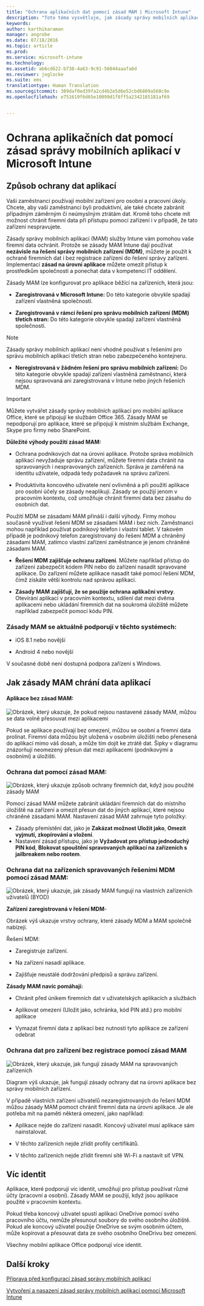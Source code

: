 ```yaml
---
title: "Ochrana aplikačních dat pomocí zásad MAM | Microsoft Intune"
description: "Toto téma vysvětluje, jak zásady správy mobilních aplikací můžou pomoct chránit firemní data, bránit ztrátě dat a oddělovat osobní a pracovní informace."
keywords: 
author: karthikaraman
manager: angrobe
ms.date: 07/18/2016
ms.topic: article
ms.prod: 
ms.service: microsoft-intune
ms.technology: 
ms.assetid: ab6cd622-b738-4a63-9c91-56044aaafa6d
ms.reviewer: joglocke
ms.suite: ems
translationtype: Human Translation
ms.sourcegitcommit: 389daf0ed39fa2cd4b2e5d6e52cbd6809a568c9e
ms.openlocfilehash: e751619f6d65e10099d1f8ff5a2342185181af69


---
```


# Ochrana aplikačních dat pomocí zásad správy mobilních aplikací v Microsoft Intune

## Způsob ochrany dat aplikací
Vaši zaměstnanci používají mobilní zařízení pro osobní a pracovní úkoly.  Chcete, aby vaši zaměstnanci byli produktivní, ale také chcete zabránit případným záměrným či neúmyslným ztrátám dat.  Kromě toho chcete mít možnost chránit firemní data při přístupu pomocí zařízení i v případě, že tato zařízení nespravujete.

Zásady správy mobilních aplikací (MAM) služby Intune vám pomohou vaše firemní data ochránit. Protože se zásady MAM Intune dají používat **nezávisle na řešení správy mobilních zařízení (MDM)**, můžete je použít k ochraně firemních dat i bez registrace zařízení do řešení správy zařízení. Implementací **zásad na úrovni aplikace** můžete omezit přístup k prostředkům společnosti a ponechat data v kompetenci IT oddělení.

Zásady MAM lze konfigurovat pro aplikace běžící na zařízeních, která jsou:

- **Zaregistrovaná v Microsoft Intune:** Do této kategorie obvykle spadají zařízení vlastněná společností.

-   **Zaregistrovaná v rámci řešení pro správu mobilních zařízení (MDM) třetích stran:** Do této kategorie obvykle spadají zařízení vlastněná společností.

  > [!NOTE]
  > Zásady správy mobilních aplikací není vhodné používat s řešeními pro správu mobilních aplikací třetích stran nebo zabezpečeného kontejneru.

-   **Neregistrovaná v žádném řešení pro správu mobilních zařízení:** Do této kategorie obvykle spadají zařízení vlastněná zaměstnanci, která nejsou spravovaná ani zaregistrovaná v Intune nebo jiných řešeních MDM.

> [!IMPORTANT]
> Můžete vytvářet zásady správy mobilních aplikací pro mobilní aplikace Office, které se připojují ke službám Office 365. Zásady MAM se nepodporují pro aplikace, které se připojují k místním službám Exchange, Skype pro firmy nebo SharePoint.

**Důležité výhody použití zásad MAM:**

-   Ochrana podnikových dat na úrovni aplikace.  Protože správa mobilních aplikací nevyžaduje správu zařízení, můžete firemní data chránit na spravovaných i nespravovaných zařízeních. Správa je zaměřená na identitu uživatele, odpadá tedy požadavek na správu zařízení.

-   Produktivita koncového uživatele není ovlivněná a při použití aplikace pro osobní účely se zásady neaplikují.  Zásady se použijí jenom v pracovním kontextu, což umožňuje chránit firemní data bez zásahu do osobních dat.

Použití MDM se zásadami MAM přináší i další výhody. Firmy mohou současně využívat řešení MDM se zásadami MAM i bez nich. Zaměstnanci mohou například používat podnikový telefon i vlastní tablet.  V takovém případě je podnikový telefon zaregistrovaný do řešení MDM a chráněný zásadami MAM, zatímco vlastní zařízení zaměstnance je jenom chráněné zásadami MAM.

- **Řešení MDM zajišťuje ochranu zařízení**.  Můžete například přístup do zařízení zabezpečit kódem PIN nebo do zařízení nasadit spravované aplikace. Do zařízení můžete aplikace nasadit také pomocí řešení MDM, čímž získáte větší kontrolu nad správou aplikací.

- **Zásady MAM zajišťují, že se použije ochrana aplikační vrstvy**. Otevírání aplikací v pracovním kontextu, sdílení dat mezi dvěma aplikacemi nebo ukládání firemních dat na soukromá úložiště můžete například zabezpečit pomocí kódu PIN.


### Zásady MAM se aktuálně podporují v těchto systémech:
-   iOS 8.1 nebo novější

-   Android 4 nebo novější

V současné době není dostupná podpora zařízení s Windows.
##  Jak zásady MAM chrání data aplikací

####  Aplikace bez zásad MAM:

![Obrázek, který ukazuje, že pokud nejsou nastavené zásady MAM, můžou se data volně přesouvat mezi aplikacemi](../media/Apps_without_MAM_policies.png)

Pokud se aplikace používají bez omezení, můžou se osobní a firemní data prolínat.  Firemní data můžou být uložená v osobním úložišti nebo přenesená do aplikací mimo váš dosah, a může tím dojít ke ztrátě dat. Šipky v diagramu znázorňují neomezený přesun dat mezi aplikacemi (podnikovými a osobními) a úložišti.

### Ochrana dat pomocí zásad MAM:

![Obrázek, který ukazuje způsob ochrany firemních dat, když jsou použité zásady MAM ](../media/Apps_with_mobile_app_policies.png)

Pomocí zásad MAM můžete zabránit ukládání firemních dat do místního úložiště na zařízení a omezit přesun dat do jiných aplikací, které nejsou chráněné zásadami MAM. Nastavení zásad MAM zahrnuje tyto položky:
- Zásady přemístění dat, jako je **Zakázat možnost Uložit jako**, **Omezit vyjmutí, zkopírování a vložení**.
- Nastavení zásad přístupu, jako je **Vyžadovat pro přístup jednoduchý PIN kód**, **Blokovat spouštění spravovaných aplikací na zařízeních s jailbreakem nebo rootem**.

### Ochrana dat na zařízeních spravovaných řešeními MDM pomocí zásad MAM:

![Obrázek, který ukazuje, jak zásady MAM fungují na vlastních zařízeních uživatelů (BYOD)](../media/MAM_BYOD_November.png)

**Zařízení zaregistrovaná v řešení MDM**-

Obrázek výš ukazuje vrstvy ochrany, které zásady MDM a MAM společně nabízejí.

Řešení MDM:

-   Zaregistruje zařízení.

-   Na zařízení nasadí aplikace.

-   Zajišťuje neustálé dodržování předpisů a správu zařízení.

**Zásady MAM navíc pomáhají:**

-   Chránit před únikem firemních dat v uživatelských aplikacích a službách

-   Aplikovat omezení (Uložit jako, schránka, kód PIN atd.) pro mobilní aplikace

-   Vymazat firemní data z aplikací bez nutnosti tyto aplikace ze zařízení odebrat


### Ochrana dat pro zařízení bez registrace pomocí zásad MAM

![Obrázek, který ukazuje, jak fungují zásady MAM na spravovaných zařízeních](../media/MAM_ManagedDevices_November.png)

Diagram výš ukazuje, jak fungují zásady ochrany dat na úrovni aplikace bez správy mobilních zařízení.

V případě vlastních zařízení uživatelů nezaregistrovaných do řešení MDM můžou zásady MAM pomoct chránit firemní data na úrovni aplikace.
Je ale potřeba mít na paměti některá omezení, jako například:

-   Aplikace nejde do zařízení nasadit.  Koncový uživatel musí aplikace sám nainstalovat.

-   V těchto zařízeních nejde zřídit profily certifikátů.

-   V těchto zařízeních nejde zřídit firemní sítě Wi-Fi a nastavit síť VPN.


## Víc identit

Aplikace, které podporují víc identit, umožňují pro přístup používat různé účty (pracovní a osobní). Zásady MAM se použijí, když jsou aplikace použité v pracovním kontextu.  

Pokud třeba koncový uživatel spustí aplikaci OneDrive pomocí svého pracovního účtu, nemůže přesunout soubory do svého osobního úložiště. Pokud ale koncový uživatel použije OneDrive se svým osobním účtem, může kopírovat a přesouvat data ze svého osobního OneDrivu bez omezení.  

Všechny mobilní aplikace Office podporují více identit.

##  Další kroky
[Příprava před konfigurací zásad správy mobilních aplikací](get-ready-to-configure-mobile-app-management-policies-with-microsoft-intune.md)

[Vytvoření a nasazení zásad správy mobilních aplikací pomocí Microsoft Intune](create-and-deploy-mobile-app-management-policies-with-microsoft-intune.md)



<!--HONumber=Oct16_HO3-->


